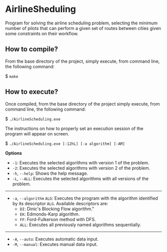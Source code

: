 # AirlineSheduling
Program for solving the airline scheduling problem, selecting the minimum number of pilots that can perform a given set of routes between cities given some constraints on their workflow.

## How to compile?
From the base directory of the project, simply execute, from command line, the following command:

$ `make`

## How to execute?
Once compiled, from the base directory of the project simply execute, from command line, the following command:

$ `./AirlineScheduling.exe`

The instructions on how to properly set an execution session of the program will appear on screen.

$ `./AirlineScheduling.exe [-12hL] [-a algorithm] [-AM]`

**Options**
- `-1`: Executes the selected algorithms with version 1 of the problem.
- `-2`: Executes the selected algorithms with version 2 of the problem.
- `-h`, `--help`: Shows the help message.
- `-L`, `--ALL`: Executes the selected algorithms with all versions of the problem.
---
- `-a`, `--algorithm` `ALG`: Executes the program with the algorithm identified by its descriptor `ALG`. Available descriptors are:
    - `DI`: Dinic's Blocking Flow algorithm."
    - `EK`: Edmonds-Karp algorithm.
    - `FF`: Ford-Fulkerson method with DFS.
    - `ALL`: Executes all previously named algorithms sequentially.
---
- `-A`, `--auto`: Executes automatic data input.
- `-M`, `--manual`: Executes manual data input.
